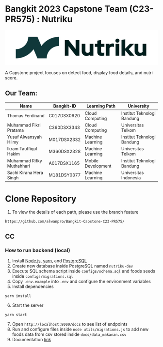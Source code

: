 # Bangkit 2023 Capstone Team (C23-PR575) : Nutriku

![Logo](https://github.com/alwanpro/Bangkit-Capstone-C23-PR575/blob/main/Nutriku.png?raw=true)


A Capstone project focuses on detect food, display food details, and nutri score.

## Our Team:
|           Name             |  Bangkit-ID  |    Learning Path   |         University         |
|----------------------------|--------------|--------------------|----------------------------|
| Thomas Ferdinand           |  C017DSX0620 | Cloud Computing    | Institut Teknologi Bandung |
| Muhammad Fikri Pratama     |  C360DSX3343 | Cloud Computing    | Universitas Telkom         |
| Yusuf Alwansyah Hilmy      |  M017DSX2332 | Machine Learning   | Institut Teknologi Bandung |
| Ikram Tauffiqul Hakim      |  M360DSX2328 | Machine Learning   | Universitas Telkom         |
| Muhammad Rifky Muthahhari  |  A017DSX1165 | Mobile Development | Institut Teknologi Bandung |
| Sachi Kirana Hera Singh    |  M181DSY0377 | Machine Learning   | Universitas Indonesia      |

  
# Clone Repository
1. To view the details of each path, please use the branch feature

```
https://github.com/alwanpro/Bangkit-Capstone-C23-PR575/
```

## CC

### How to run backend (local)

1. Install [Node.js](https://nodejs.org/en/download), [yarn](https://classic.yarnpkg.com/lang/en/docs/install/#windows-stable), and [PostgreSQL](https://www.postgresql.org/download/)
2. Create new database inside PostgreSQL named `nutriku-dev`
3. Execute SQL schema script inside `configs/schema.sql` and foods seeds inside `configs/migrations.sql`
4. Copy `.env.example` into `.env` and configure the environment variables
5. Install dependencies

```diff
yarn install
```

6. Start the server

```diff
yarn start
```

7. Open `http://localhost:8000/docs` to see list of endpoints
8. Run and configure files inside `node utils/migrations.js` to add new foods data from csv stored inside `docs/data_makanan.csv`
9. Documentation [link](https://documenter.getpostman.com/view/27921988/2s93shypMN)

